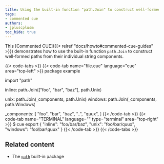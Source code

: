 ```yaml
---
title: Using the built-in function "path.Join" to construct well-formed paths
tags:
- commented cue
authors:
- jpluscplusm
toc_hide: true
---
```


This [Commented CUE]({{< relref "docs/howto#commented-cue-guides" >}})
demonstrates how to use the built-in function `path.Join` to construct
well-formed paths from their individual string components.

{{< code-tabs >}}
{{< code-tab name="file.cue" language="cue"  area="top-left" >}}
package example

import "path"

inline: path.Join(["foo", "bar", "baz"], path.Unix)

unix:    path.Join(_components, path.Unix)
windows: path.Join(_components, path.Windows)

_components: [
	"foo",
	"bar",
	"baz",
	"..",
	"quux",
]
{{< /code-tab >}}
{{< code-tab name="TERMINAL" language="" type="terminal" area="top-right" >}}
$ cue export
{
    "inline": "foo/bar/baz",
    "unix": "foo/bar/quux",
    "windows": "foo\\bar\\quux"
}
{{< /code-tab >}}
{{< /code-tabs >}}

## Related content

- The [`path`](https://pkg.go.dev/cuelang.org/go/pkg/path) built-in package
